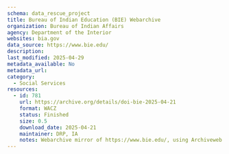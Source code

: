 ```yaml
---
schema: data_rescue_project 
title: Bureau of Indian Education (BIE) Webarchive
organization: Bureau of Indian Affairs
agency: Department of the Interior
websites: bia.gov
data_source: https://www.bie.edu/
description: 
last_modified: 2025-04-29
metadata_available: No
metadata_url: 
category:
  - Social Services 
resources:
  - id: 781
    url: https://archive.org/details/doi-bie-2025-04-21
    format: WACZ
    status: Finished
    size: 0.5
    download_date: 2025-04-21
    maintainer: DRP, IA
    notes: Webarchive mirror of https://www.bie.edu/, using Archiveweb.page, in WACZ file form.
---
```

